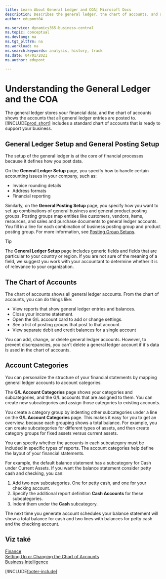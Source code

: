 ```yaml
---
title: Learn About General Ledger and COA| Microsoft Docs
description: Describes the general ledger, the chart of accounts, and account categories.
author: edupont04

ms.service: dynamics365-business-central
ms.topic: conceptual
ms.devlang: na
ms.tgt_pltfrm: na
ms.workload: na
ms.search.keywords: analysis, history, track
ms.date: 04/01/2021
ms.author: edupont

---
```

# Understanding the General Ledger and the COA

The general ledger stores your financial data, and the chart of accounts shows the accounts that all general ledger entries are posted to. [!INCLUDE[prod_short](includes/prod_short.md)] includes a standard chart of accounts that is ready to support your business.

## General Ledger Setup and General Posting Setup

The setup of the general ledger is at the core of financial processes because it defines how you post data.

On the **General Ledger Setup** page, you specify how to handle certain accounting issues in your company, such as:

* Invoice rounding details
* Address formats
* Financial reporting

Similarly, on the **General Posting Setup** page, you specify how you want to set up combinations of general business and general product posting groups. Posting groups map entities like customers, vendors, items, resources, and sales and purchase documents to general ledger accounts. You fill in a line for each combination of business posting group and product posting group. For more information, see [Posting Group Setups](finance-posting-groups.md).

> [!TIP]
> The **General Ledger Setup** page includes generic fields and fields that are particular to your country or region. If you are not sure of the meaning of a field, we suggest you work with your accountant to determine whether it is of relevance to your organization.

## The Chart of Accounts

The chart of accounts shows all general ledger accounts. From the chart of accounts, you can do things like:

* View reports that show general ledger entries and balances.
* Close your income statement.
* Open the G/L account card to add or change settings.
* See a list of posting groups that post to that account.
* View separate debit and credit balances for a single account

You can add, change, or delete general ledger accounts. However, to prevent discrepancies, you can't delete a general ledger account if it's data is used in the chart of accounts.

## Account Categories

You can personalize the structure of your financial statements by mapping general ledger accounts to account categories.

The **G/L Account Categories** page shows your categories and subcategories, and the G/L accounts that are assigned to them. You can create new subcategories and assign those categories to existing accounts.

You create a category group by indenting other subcategories under a line on the **G/L Account Categories** page. This makes it easy for you to get an overview, because each grouping shows a total balance. For example, you can create subcategories for different types of assets, and then create category groups for fixed assets versus current assets.

You can specify whether the accounts in each subcategory must be included in specific types of reports. The account categories help define the layout of your financial statements.

For example, the default balance statement has a subcategory for Cash under Current Assets. If you want the balance statement consider petty cash and checking, you can:

1. Add two new subcategories. One for petty cash, and one for your checking account.
2. Specify the additional report definition **Cash Accounts** for these subcategories.
3. Indent them under the **Cash** subcategory.

The next time you generate account schedules your balance statement will show a total balance for cash and two lines with balances for petty cash and the checking account.

## Viz také

[Finance](finance.md)  
[Setting Up or Changing the Chart of Accounts](finance-setup-chart-accounts.md)  
[Business Intelligence](bi.md)


[!INCLUDE[footer-include](includes/footer-banner.md)]